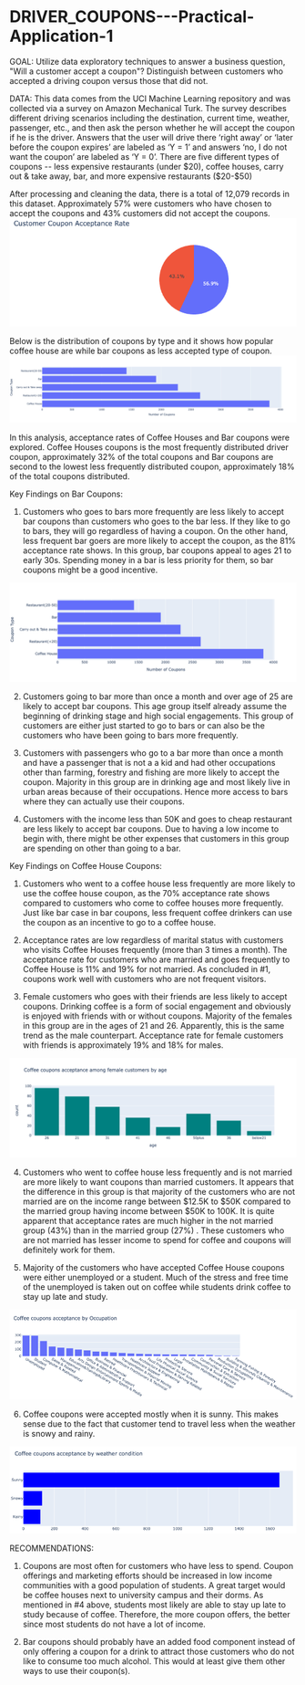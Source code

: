 # DRIVER_COUPONS---Practical-Application-1

GOAL: Utilize data exploratory techniques to answer a business question, "Will a customer accept a coupon"? Distinguish between customers who accepted a driving coupon versus those that did not.

DATA: This data comes from the UCI Machine Learning repository and was collected via a survey on Amazon Mechanical Turk. The survey describes different driving scenarios including the destination, current time, weather, passenger, etc., and then ask the person whether he will accept the coupon if he is the driver. Answers that the user will drive there ‘right away’ or ‘later before the coupon expires’ are labeled as ‘Y = 1’ and answers ‘no, I do not want the coupon’ are labeled as ‘Y = 0’. There are five different types of coupons -- less expensive restaurants (under $20), coffee houses, carry out & take away, bar, and more expensive restaurants ($20-$50) 

After processing and cleaning the data, there is a total of 12,079 records in this dataset. Approximately 57% were customers who have chosen to accept the coupons and 43% customers did not accept the coupons.
<img src='images/pie2.png'>

Below is the distribution of coupons by type and it shows how popular coffee house are while bar coupons as less accepted type of coupon.
<img src='images/bar.png'>

In this analysis, acceptance rates of Coffee Houses and Bar coupons were explored. Coffee Houses coupons is the most frequently distributed driver coupon, approximately 32% of the total coupons and Bar coupons are second to the lowest less frequently distributed coupon, approximately 18% of the total coupons distributed. 


Key Findings on Bar Coupons:

1. Customers who goes to bars more frequently are less likely to accept bar coupons than customers who goes to the bar less. If they like to go to bars, they will go regardless of having a coupon. On the other hand, less frequent bar goers are more likely to accept the coupon, as the 81% acceptance rate shows. In this group, bar coupons appeal to ages 21 to early 30s. Spending money in a bar is less priority for them, so bar coupons might be a good incentive. 
<img src='images/barcoupon2.png'>

2. Customers going to bar more than once a month and over age of 25 are likely to accept bar coupons. This age group itself already assume the beginning of drinking stage and high social engagements. This group of customers  are either just started to go to bars or can also be the customers who have been going to bars more frequently. 


3. Customers with passengers who go to a bar more than once a month and have a passenger that is not a a kid and had other occupations other than farming, forestry and fishing are more likely to accept the coupon. Majority in this group are in drinking age and most likely live in urban areas because of their occupations. Hence more access to bars where they can actually use their coupons.

4. Customers with the income less than 50K and goes to cheap restaurant are less likely to accept bar coupons. Due to having a low income to begin with, there might be other expenses that customers in this group are spending on other than going to a bar.


Key Findings on Coffee House Coupons:

1. Customers who went to a coffee house less frequently are more likely to use the coffee house coupon, as the 70% acceptance rate shows compared to customers who come to coffee houses more frequently. Just like bar case in bar coupons, less frequent coffee drinkers can use the coupon as an incentive to go to a coffee house.

2. Acceptance rates are low regardless of marital status with customers who visits Coffee Houses frequently (more than 3 times a month). The acceptance rate for customers who are married and goes frequently to Coffee House is 11% and 19% for not married. As concluded in #1, coupons work well with customers who are not frequent visitors. 


3. Female customers who goes with their friends are less likely to accept coupons. Drinking coffee is a form of social engagement and obviously is enjoyed with friends with or without coupons. Majority of the females in this group are in the ages of 21 and 26. Apparently, this is the same trend as the male counterpart. Acceptance rate for female customers with friends is approximately 19% and 18% for males.
<img src='images/histogram.png'>

4. Customers who went to coffee house less frequently and is not married are more likely to want coupons than married customers. It appears that the difference in this group is that majority of the customers who are not married are on the income range between $12.5K to $50K compared to the married group having income between $50K to 100K. It is quite apparent that acceptance rates  are much higher in the not married group (43%) than in the married group (27%) . These customers who are not married has lesser income to spend for coffee and coupons will definitely work for them.

5. Majority of the customers who have accepted Coffee House coupons were either unemployed or a student. Much of the stress and free time of the unemployed is taken out on coffee while students drink coffee to stay up late and study.
<img src='images/occupation.png'>

6. Coffee coupons were accepted mostly when it is sunny. This makes sense due to the fact that customer tend to travel less when the weather is snowy and rainy.
<img src='images/weather.png'>


RECOMMENDATIONS:

1. Coupons are most often for customers who have less to spend. Coupon offerings and marketing efforts should be increased in low income communities with a good population of students. A great target would be coffee houses next to university campus and their dorms. As mentioned in #4 above, students most likely are able to stay up late to study because of coffee. Therefore, the more coupon offers, the better since most students do not have a lot of income.

2. Bar coupons should probably have an added food component instead of only offering a coupon for a drink to attract those customers who do not like to consume too much alcohol. This would at least give them other ways to use their coupon(s).

